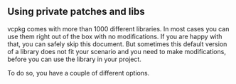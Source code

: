 ## Using private patches and libs
vcpkg comes with more than 1000 different libraries. In most cases you can use them right out of the box with no modifications. If you are happy with that, you can safely skip this document. But sometimes this default version of a library does not fit your scenario and you need to make modifications, before you can use the library in your project.

To do so, you have a couple of different options.

